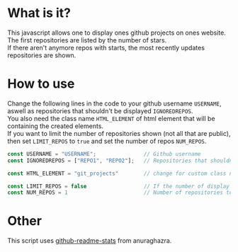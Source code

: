 # What is it?
This javascript allows one to display ones github projects on ones website. \
The first repositories are listed by the number of stars. \
If there aren't anymore repos with starts, the most recently updates repositories are shown.


# How to use
Change the following lines in the code to your github username `USERNAME`, aswell as repositories that shouldn't be displayed `IGNOREDREPOS`. \
You also need the class name `HTML_ELEMENT` of html element that will be containing the created elements. \
If you want to limit the number of repositories shown (not all that are public), then set `LIMIT_REPOS` to `true` and set the number of repos `NUM_REPOS`.

```js
const USERNAME = "USERNAME";               // Github username
const IGNOREDREPOS = ["REPO1", "REPO2"];   // Repositories that shouldn't be displayed

const HTML_ELEMENT = "git_projects"        // change for custom class name

const LIMIT_REPOS = false                  // If the number of display repositories should be limited (if true change next line)
const NUM_REPOS = 1                        // Number of repositories to be displayed

```

# Other
This script uses [github-readme-stats](https://github.com/anuraghazra/github-readme-stats) from anuraghazra.
